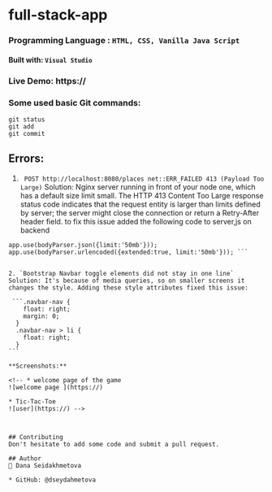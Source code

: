 # full-stack-app

### Programming Language : `HTML, CSS, Vanilla Java Script`

#### Built with: `Visual Studio`

### Live Demo: https://

### Some used basic Git commands:

```
git status
git add
git commit
```
## Errors:
1.  ` POST http://localhost:8080/places net::ERR_FAILED 413 (Payload Too Large)`
Solution:  Nginx server running in front of your node one, which has a default size limit small. The HTTP 413 Content Too Large response status code indicates that the request entity is larger than limits defined by server; the server might close the connection or return a Retry-After header field. to fix this issue added the following code to server,js on backend

```` const bodyParser = require('body-parser');            
app.use(bodyParser.json({limit:'50mb'})); 
app.use(bodyParser.urlencoded({extended:true, limit:'50mb'})); ```


2. `Bootstrap Navbar toggle elements did not stay in one line`
Solution: It's because of media queries, so on smaller screens it changes the style. Adding these style attributes fixed this issue:

 ```.navbar-nav {
    float: right;
    margin: 0;
  }
  .navbar-nav > li {
    float: right;
  }
```

**Screenshots:**

<!-- * welcome page of the game
![welcome page ](https://)
 
* Tic-Tac-Toe
![user](https://) -->



## Contributing
Don't hesitate to add some code and submit a pull request.

## Author
👤 Dana Seidakhmetova

* GitHub: @dseydahmetova